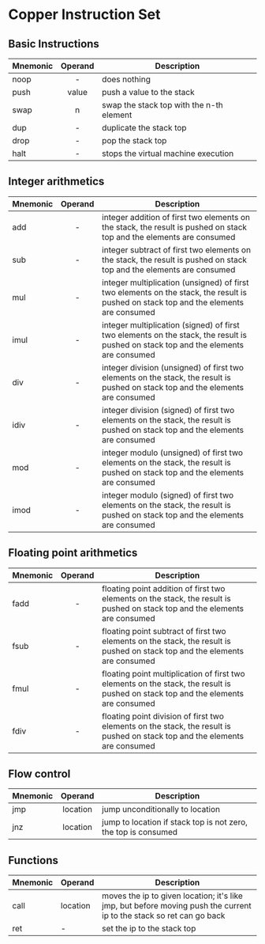 # Copper Instruction Set

## Basic Instructions

| Mnemonic | Operand | Description |
| --- | :---: | --- |
| noop | - | does nothing |
| push | value | push a value to the stack |
| swap | n | swap the stack top with the n-th element |
| dup | - | duplicate the stack top |
| drop | - | pop the stack top |
| halt | - | stops the virtual machine execution |

## Integer arithmetics

| Mnemonic | Operand | Description |
| --- | :---: | --- |
| add | - | integer addition of first two elements on the stack, the result is pushed on stack top and the elements are consumed | 
| sub | - | integer subtract of first two elements on the stack, the result is pushed on stack top and the elements are consumed | 
| mul | - | integer multiplication (unsigned) of first two elements on the stack, the result is pushed on stack top and the elements are consumed |
| imul | - | integer multiplication (signed) of first two elements on the stack, the result is pushed on stack top and the elements are consumed |
| div | - | integer division (unsigned) of first two elements on the stack, the result is pushed on stack top and the elements are consumed |
| idiv | - | integer division (signed) of first two elements on the stack, the result is pushed on stack top and the elements are consumed |
| mod | - | integer modulo (unsigned) of first two elements on the stack, the result is pushed on stack top and the elements are consumed |
| imod | - | integer modulo (signed) of first two elements on the stack, the result is pushed on stack top and the elements are consumed |

## Floating point arithmetics

| Mnemonic | Operand | Description |
| --- | :---: | --- |
| fadd | - | floating point addition of first two elements on the stack, the result is pushed on stack top and the elements are consumed | 
| fsub | - | floating point subtract of first two elements on the stack, the result is pushed on stack top and the elements are consumed | 
| fmul | - | floating point multiplication of first two elements on the stack, the result is pushed on stack top and the elements are consumed | 
| fdiv | - | floating point division of first two elements on the stack, the result is pushed on stack top and the elements are consumed |

## Flow control
| Mnemonic | Operand | Description |
| --- | :---: | --- |
| jmp | location | jump unconditionally to location | 
| jnz | location | jump to location if stack top is not zero, the top is consumed | 

## Functions
| Mnemonic | Operand | Description |
| --- | :---| ---|
| call | location | moves the ip to given location; it's like jmp, but before moving push the current ip to the stack so ret can go back |
| ret | - | set the ip to the stack top |